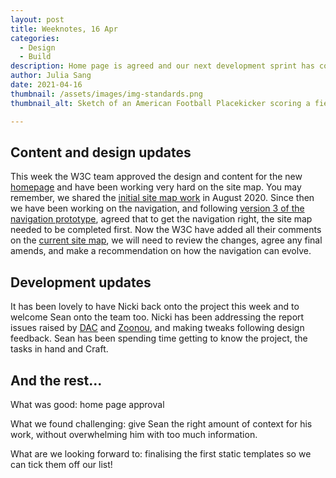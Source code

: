 ```yaml
---
layout: post
title: Weeknotes, 16 Apr
categories:
  - Design
  - Build
description: Home page is agreed and our next development sprint has commenced  
author: Julia Sang
date: 2021-04-16
thumbnail: /assets/images/img-standards.png
thumbnail_alt: Sketch of an American Football Placekicker scoring a field goal. The football shows the W3C logo. 'Standards' is written in the end zone.

---
```


## Content and design updates

This week the W3C team approved the design and content for the new [homepage](/updates/illustrations/) and have been working very hard on the site map. You may remember, we shared the [initial site map work](/docs/proposed-site-map-v2/) in August 2020. Since then we have been working on the navigation, and following [version 3 of the navigation prototype](/updates/prototyping-the-main-navigation-version-3/), agreed that to get the navigation right, the site map needed to be completed first. Now the W3C have added all their comments on the [current site map](https://docs.google.com/spreadsheets/d/1a9pm5HWzcidtLPCeFRz4F0Ir4TT3oOK54FlEEd3IXUE/view#gid=315005175), we will need to review the changes, agree any final amends, and make a recommendation on how the navigation can evolve. 

## Development updates

It has been lovely to have Nicki back onto the project this week and to welcome Sean onto the team too. Nicki has been addressing the report issues raised by [DAC](/updates/accessibility-testing-round1/) and [Zoonou](https://w3c.studio24.net/updates/browser-testing-round1/), and making tweaks following design feedback. Sean has been spending time getting to know the project, the tasks in hand and Craft. 



## And the rest...


What was good: home page approval

What we found challenging: give Sean the right amount of context for his work, without overwhelming him with too much information.

What are we looking forward to: finalising the first static templates so we can tick them off our list! 


